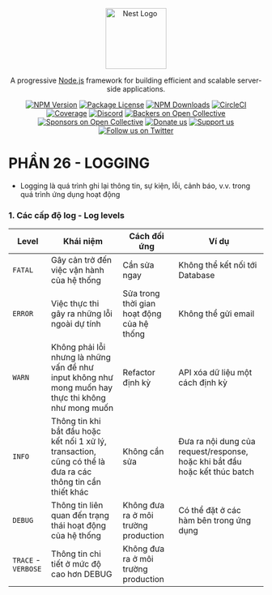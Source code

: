 <p align="center">
  <a href="http://nestjs.com/" target="blank"><img src="https://nestjs.com/img/logo-small.svg" width="120" alt="Nest Logo" /></a>
</p>

[circleci-image]: https://img.shields.io/circleci/build/github/nestjs/nest/master?token=abc123def456
[circleci-url]: https://circleci.com/gh/nestjs/nest

  <p align="center">A progressive <a href="http://nodejs.org" target="_blank">Node.js</a> framework for building efficient and scalable server-side applications.</p>
    <p align="center">
<a href="https://www.npmjs.com/~nestjscore" target="_blank"><img src="https://img.shields.io/npm/v/@nestjs/core.svg" alt="NPM Version" /></a>
<a href="https://www.npmjs.com/~nestjscore" target="_blank"><img src="https://img.shields.io/npm/l/@nestjs/core.svg" alt="Package License" /></a>
<a href="https://www.npmjs.com/~nestjscore" target="_blank"><img src="https://img.shields.io/npm/dm/@nestjs/common.svg" alt="NPM Downloads" /></a>
<a href="https://circleci.com/gh/nestjs/nest" target="_blank"><img src="https://img.shields.io/circleci/build/github/nestjs/nest/master" alt="CircleCI" /></a>
<a href="https://coveralls.io/github/nestjs/nest?branch=master" target="_blank"><img src="https://coveralls.io/repos/github/nestjs/nest/badge.svg?branch=master#9" alt="Coverage" /></a>
<a href="https://discord.gg/G7Qnnhy" target="_blank"><img src="https://img.shields.io/badge/discord-online-brightgreen.svg" alt="Discord"/></a>
<a href="https://opencollective.com/nest#backer" target="_blank"><img src="https://opencollective.com/nest/backers/badge.svg" alt="Backers on Open Collective" /></a>
<a href="https://opencollective.com/nest#sponsor" target="_blank"><img src="https://opencollective.com/nest/sponsors/badge.svg" alt="Sponsors on Open Collective" /></a>
  <a href="https://paypal.me/kamilmysliwiec" target="_blank"><img src="https://img.shields.io/badge/Donate-PayPal-ff3f59.svg" alt="Donate us"/></a>
    <a href="https://opencollective.com/nest#sponsor"  target="_blank"><img src="https://img.shields.io/badge/Support%20us-Open%20Collective-41B883.svg" alt="Support us"></a>
  <a href="https://twitter.com/nestframework" target="_blank"><img src="https://img.shields.io/twitter/follow/nestframework.svg?style=social&label=Follow" alt="Follow us on Twitter"></a>
</p>
  <!--[![Backers on Open Collective](https://opencollective.com/nest/backers/badge.svg)](https://opencollective.com/nest#backer)
  [![Sponsors on Open Collective](https://opencollective.com/nest/sponsors/badge.svg)](https://opencollective.com/nest#sponsor)-->

# PHẦN 26 - LOGGING

- Logging là quá trình ghi lại thông tin, sự kiện, lỗi, cảnh báo, v.v. trong quá trình ứng dụng hoạt động

### 1. Các cấp độ log - Log levels

| Level | Khái niệm | Cách đối ứng | Ví dụ |
|--|--|--|--|
| `FATAL` | Gây cản trở đến việc vận hành của hệ thống | Cần sửa ngay | Không thể kết nối tới Database |
| `ERROR` | Việc thực thi gây ra những lỗi ngoài dự tính | Sửa trong thời gian hoạt động của hệ thống | Không thể gửi email |
| `WARN` | Không phải lỗi nhưng là những vấn đề như input không như mong muốn hay thực thi không như mong muốn | Refactor định kỳ | API xóa dữ liệu một cách định kỳ |
| `INFO` | Thông tin khi bắt đầu hoặc kết nối 1 xử lý, transaction, cũng có thể là đưa ra các thông tin cần thiết khác | Không cần sửa | Đưa ra nội dung của request/response, hoặc khi bắt đầu hoặc kết thúc batch |
| `DEBUG` | Thông tin liên quan đến trạng thái hoạt động của hệ thống | Không đưa ra ở môi trường production | Có thể đặt ở các hàm bên trong ứng dụng |
| `TRACE` - `VERBOSE` | Thông tin chi tiết ở mức độ cao hơn DEBUG | Không đưa ra ở môi trường production | |

